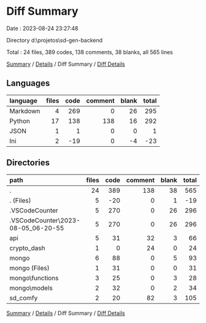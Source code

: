 # Diff Summary

Date : 2023-08-24 23:27:48

Directory d:\\projetos\\sd-gen-backend

Total : 24 files,  389 codes, 138 comments, 38 blanks, all 565 lines

[Summary](results.md) / [Details](details.md) / Diff Summary / [Diff Details](diff-details.md)

## Languages
| language | files | code | comment | blank | total |
| :--- | ---: | ---: | ---: | ---: | ---: |
| Markdown | 4 | 269 | 0 | 26 | 295 |
| Python | 17 | 138 | 138 | 16 | 292 |
| JSON | 1 | 1 | 0 | 0 | 1 |
| Ini | 2 | -19 | 0 | -4 | -23 |

## Directories
| path | files | code | comment | blank | total |
| :--- | ---: | ---: | ---: | ---: | ---: |
| . | 24 | 389 | 138 | 38 | 565 |
| . (Files) | 5 | -20 | 0 | 1 | -19 |
| .VSCodeCounter | 5 | 270 | 0 | 26 | 296 |
| .VSCodeCounter\\2023-08-05_06-20-55 | 5 | 270 | 0 | 26 | 296 |
| api | 5 | 31 | 32 | 3 | 66 |
| crypto_dash | 1 | 0 | 24 | 0 | 24 |
| mongo | 6 | 88 | 0 | 5 | 93 |
| mongo (Files) | 1 | 31 | 0 | 0 | 31 |
| mongo\\functions | 3 | 25 | 0 | 3 | 28 |
| mongo\\models | 2 | 32 | 0 | 2 | 34 |
| sd_comfy | 2 | 20 | 82 | 3 | 105 |

[Summary](results.md) / [Details](details.md) / Diff Summary / [Diff Details](diff-details.md)